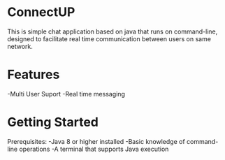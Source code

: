 # ConnectUP
This is simple chat application based on java that runs on command-line, designed to facilitate real time communication between users on same network. 

# Features
-Multi User Suport
-Real time messaging

# Getting Started
Prerequisites:
  -Java 8 or higher installed
  -Basic knowledge of command-line operations
  -A terminal that supports Java execution
